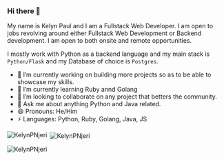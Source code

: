 <!-- [![Twitter Badge](https://img.shields.io/badge/-@KelynNjeri-1ca0f1?style=flat-square&labelColor=1ca0f1&logo=twitter&logoColor=white&link=https://twitter.com/KelynNjeri)](https://twitter.com/KelynNjeri) 
[![Linkedin Badge](https://img.shields.io/badge/-KelynPaul-blue?style=flat-square&logo=Linkedin&logoColor=white&link=https://www.linkedin.com/in/kelyn-paul/)](https://www.linkedin.com/in/kelyn-paul/) 
[![Gmail Badge](https://img.shields.io/badge/-kelynpaul20.kp@gmail.com-c14438?style=flat-square&logo=Gmail&logoColor=white&link=mailto:kelynpaul20.kp@gmail.com)](mailto:kelynpaul20.kp@gmail.com) -->


### Hi there 👋
My name is Kelyn Paul and I am a Fullstack Web Developer. I am open to jobs revolving around either Fullstack Web Development or Backend development. I am open to both onsite and remote opportunities.

I mostly work with Python as a backend language and my main stack is `Python/Flask` and my Database of choice is `Postgres`.

- 🔭 I’m currently working on building more projects so as to be able to showcase my skills.
- 🌱 I’m currently learning Ruby annd Golang
- 👯 I’m looking to collaborate on any project that betters the community.
- 💬 Ask me about anything Python and Java related.
- 😄 Pronouns: He/Him
- ⚡ Languages: Python, Ruby, Golang, Java, JS

<p><img align="left" src="https://github-readme-stats.vercel.app/api/top-langs?username=KelynPNjeri&show_icons=true&locale=en&layout=compact" alt="KelynPNjeri" /></p>

<p>&nbsp;<img align="center" src="https://github-readme-stats.vercel.app/api?username=KelynPNjeri&show_icons=true&locale=en" alt="KelynPNjeri" /></p>

<p><img align="center" src="https://github-readme-streak-stats.herokuapp.com/?user=KelynPNjeri&" alt="KelynPNjeri" /></p>
